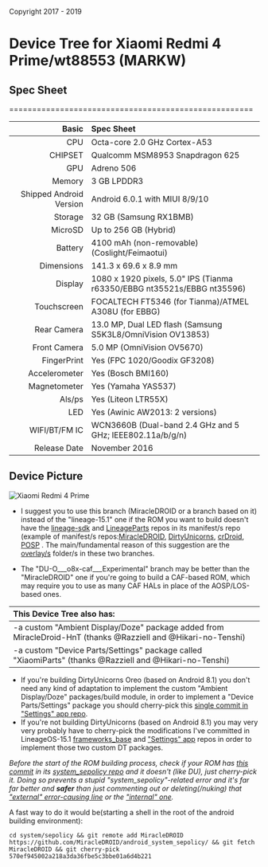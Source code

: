 Copyright 2017 - 2019

# Device Tree for Xiaomi Redmi 4 Prime/wt88553 (MARKW) 

## Spec Sheet

=====================================================

Basic   | Spec Sheet
-------:|:-------------------------
CPU     | Octa-core 2.0 GHz Cortex-A53
CHIPSET | Qualcomm MSM8953 Snapdragon 625
GPU     | Adreno 506
Memory  | 3 GB LPDDR3
Shipped Android Version | Android 6.0.1 with MIUI 8/9/10
Storage | 32 GB (Samsung RX1BMB)
MicroSD | Up to 256 GB (Hybrid)
Battery | 4100 mAh (non-removable) (Coslight/Feimaotui)
Dimensions | 141.3 x 69.6 x 8.9 mm
Display | 1080 x 1920 pixels, 5.0" IPS (Tianma r63350/EBBG nt35521s/EBBG nt35596)
Touchscreen | FOCALTECH FT5346 (for Tianma)/ATMEL A308U (for EBBG)
Rear Camera  | 13.0 MP, Dual LED flash (Samsung S5K3L8/OmniVision OV13853)
Front Camera | 5.0 MP (OmniVision OV5670)
FingerPrint | Yes (FPC 1020/Goodix GF3208)
Accelerometer | Yes (Bosch BMI160)
Magnetometer | Yes (Yamaha YAS537)
Als/ps | Yes (Liteon LTR55X)
LED | Yes (Awinic AW2013: 2 versions)
WIFI/BT/FM IC | WCN3660B (Dual-band 2.4 GHz and 5 GHz; IEEE802.11a/b/g/n)
Release Date | November 2016

## Device Picture

![Xiaomi Redmi 4 Prime](http://cdn2.gsmarena.com/vv/pics/xiaomi/xiaomi-redmi-4-prime-2.jpg "Xiaomi Redmi 4 Prime")

* I suggest you to use this branch (MiracleDROID or a branch based on it) instead of the "lineage-15.1" one if the ROM you want to build doesn't have the [lineage-sdk](https://github.com/LineageOS/android_lineage-sdk/tree/lineage-15.1) and [LineageParts]( https://github.com/LineageOS/android_packages_apps_LineageParts/tree/lineage-15.1) repos in its manifest/s repo (example of manifest/s repos:[MiracleDROID](https://github.com/MiracleDROID/android/tree/android-8.1/), [DirtyUnicorns](https://github.com/DirtyUnicorns/android_manifest/tree/o8x/), [crDroid](https://github.com/crdroidandroid/androidtree/8.1), [POSP](https://github.com/PotatoProject/manifest/tree/aligot-release) .
The main/fundamental reason of this suggestion are the [overlay/s](https://www.youtube.com/watch?v=O1IAmy_hnVU&t=8s) folder/s in these two branches.

* The "DU-O___o8x-caf___Experimental" branch may be better than the "MiracleDROID" one if you're going to build a CAF-based ROM, which may require you to use as many CAF HALs in place of the AOSP/LOS-based ones.

| This Device Tree also has:|
| :---------------------- |
| -a custom "Ambient Display/Doze" package added from MiracleDroid-HnT (thanks @Razziell and @Hikari-no-Tenshi) |
| -a custom "Device Parts/Settings" package called "XiaomiParts" (thanks @Razziell and @Hikari-no-Tenshi) |

* If you're building DirtyUnicorns Oreo (based on Android 8.1) you don't need any kind of adaptation to implement the custom "Ambient Display/Doze" packages/build module, in order to implement a "Device Parts/Settings" package you should cherry-pick this [single commit in "Settings" app repo](https://github.com/NotesOfReality/android_packages_apps_Settings/commit/b7cf488f54c3eb0dddcbdcbb8f793bfa447cef3d).
* If you're not building DirtyUnicorns (based on Android 8.1) you may very very probably have to cherry-pick the modifications I've committed in LineageOS-15.1 [frameworks_base](https://github.com/NotesOfReality/android_frameworks_base--DIFF/tree/lineage-15.1) and ["Settings" app](https://github.com/NotesOfReality/android_packages_apps_Settings/tree/lineage-15.1) repos in order to implement those two custom DT packages.


*Before the start of the ROM building process, check if your ROM has [this commit](https://github.com/MiracleDROID/android_system_sepolicy/commit/570ef945002a218a3da36fbe5c3bbe01a6d4b221) in its [system_sepolicy repo](https://github.com/DirtyUnicorns/android_system_sepolicy/tree/o8x) and it doesn't (like DU), just cherry-pick it.
Doing so prevents a stupid "system_sepolicy"-related error and it's far far better and **safer** than just commenting out or deleting(/nuking) that ["external" error-causing line](https://github.com/DirtyUnicorns/android_system_sepolicy/blob/o8x/public/domain.te#L447) or the ["internal" one](https://github.com/NotesOfReality/android_device_xiaomi_markw/blob/DU-O___o8x-caf___Experimental/sepolicy/vendor/system_server.te#L4).*

A fast way to do it would be(starting a shell in the root of the android building environment):
```
cd system/sepolicy && git remote add MiracleDROID https://github.com/MiracleDROID/android_system_sepolicy/ && git fetch MiracleDROID && git cherry-pick 570ef945002a218a3da36fbe5c3bbe01a6d4b221
```
